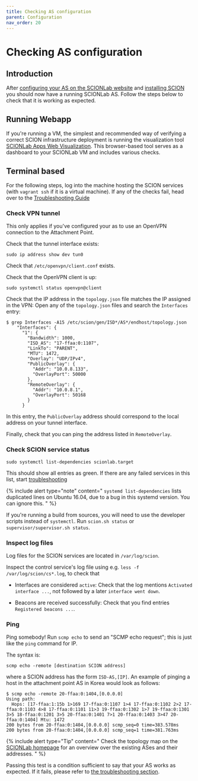 ```yaml
---
title: Checking AS configuration
parent: Configuration
nav_order: 20
---
```


# Checking AS configuration


## Introduction

After [configuring your AS on the SCIONLab website](../config/create_as.html) and [installing SCION](../install/) you should now have a running SCIONLab AS. Follow the steps below to check that it is working as expected.


## Running Webapp

If you're running a VM, the simplest and recommended way of verifying a correct SCION infrastructure deployment is running the visualization tool [SCIONLab Apps Web Visualization](../apps/as_visualization/webapp.html).
This browser-based tool serves as a dashboard to your SCIONLab VM and includes various checks.


## Terminal based

For the following steps, log into the machine hosting the SCION services (with `vagrant ssh` if it is a virtual machine).
If any of the checks fail, head over to the [Troubleshooting Guide](../faq/troubleshooting.html)

### Check VPN tunnel

This only applies if you've configured your as to use an OpenVPN connection to the Attachment Point.

Check that the tunnel interface exists:

    sudo ip address show dev tun0

Check that `/etc/openvpn/client.conf` exists.

Check that the OpenVPN client is up:

    sudo systemctl status openvpn@client


Check that the IP address in the `topology.json` file matches the IP assigned in the VPN:
Open any of the `topology.json` files and search the `Interfaces` entry:

    $ grep Interfaces -A15 /etc/scion/gen/ISD*/AS*/endhost/topology.json
        "Interfaces": {
          "1": {
            "Bandwidth": 1000,
            "ISD_AS": "17-ffaa:0:1107",
            "LinkTo": "PARENT",
            "MTU": 1472,
            "Overlay": "UDP/IPv4",
            "PublicOverlay": {
              "Addr": "10.0.8.133",
              "OverlayPort": 50000
            },
            "RemoteOverlay": {
              "Addr": "10.0.8.1",
              "OverlayPort": 50168
            }
          }

In this entry, the `PublicOverlay` address should correspond to the local address on your tunnel interface.

Finally, check that you can ping the address listed in `RemoteOverlay`.


### Check SCION service status

    sudo systemctl list-dependencies scionlab.target


This should show all entries as green. If there are any failed services in this list, start [troubleshooting](../faq/troubleshooting.html)

{% include alert type="note" content="
`systemd list-dependencies` lists duplicated lines on Ubuntu 16.04, due to a bug in this systemd version. You can ignore this.
" %}


If you're running a build from sources, you will need to use the developer scripts instead of `systemctl`.
Run `scion.sh status` or `supervisor/supervisor.sh status`.


### Inspect log files

Log files for the SCION services are located in `/var/log/scion`.

Inspect the control service's log file using e.g. `less -f /var/log/scion/cs*.log`, to check that

*   Interfaces are considered `active`:
    Check that the log mentions `Activated interface ...`, not followed by a later `interface went down`.

*   Beacons are received successfully:
    Check that you find entries `Registered beacons ...`.


### Ping

Ping somebody! Run `scmp echo` to send an "SCMP echo request"; this is just like the `ping` command for IP.

The syntax is:

    scmp echo -remote [destination SCION address]

where a SCION address has the form `ISD-AS,[IP]`. An example of pinging a host in the attachment point AS in Korea would look as follows:

    $ scmp echo -remote 20-ffaa:0:1404,[0.0.0.0]
    Using path:
      Hops: [17-ffaa:1:15b 1>169 17-ffaa:0:1107 1>4 17-ffaa:0:1102 2>2 17-ffaa:0:1103 4>8 17-ffaa:0:1101 11>3 19-ffaa:0:1302 1>7 19-ffaa:0:1301 3>5 18-ffaa:0:1201 3>5 20-ffaa:0:1401 7>1 20-ffaa:0:1403 3>47 20-ffaa:0:1404] Mtu: 1472
    200 bytes from 20-ffaa:0:1404,[0.0.0.0] scmp_seq=0 time=383.578ms
    200 bytes from 20-ffaa:0:1404,[0.0.0.0] scmp_seq=1 time=381.763ms


{% include alert type="Tip" content="
Check the topology map on the [SCIONLab homepage](https://www.scionlab.org) for an overview over the existing ASes and their addresses.
" %}

Passing this test is a condition sufficient to say that your AS works as expected. If it fails, please refer to [the troubleshooting section](../faq/troubleshooting.html).

